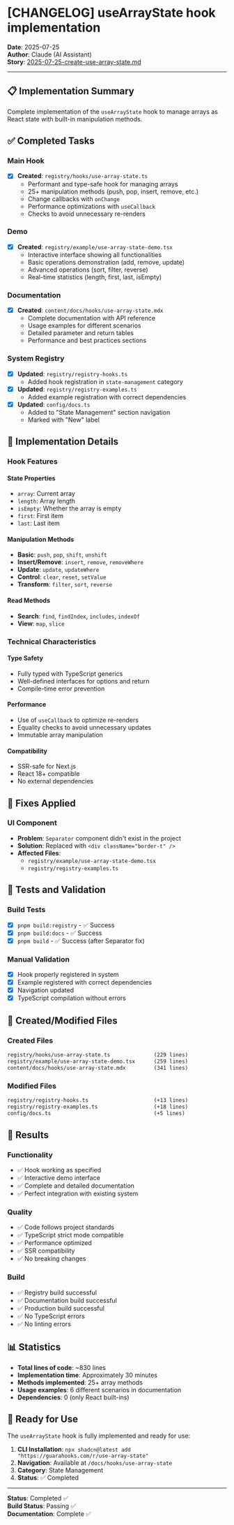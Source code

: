 # [CHANGELOG] useArrayState hook implementation

**Date**: 2025-07-25  
**Author**: Claude (AI Assistant)  
**Story**: [2025-07-25-create-use-array-state.md](.cursor/stories/2025-07-25-create-use-array-state.md)

---

## 📋 Implementation Summary

Complete implementation of the `useArrayState` hook to manage arrays as React state with built-in manipulation methods.

## ✅ Completed Tasks

### Main Hook

- [x] **Created**: `registry/hooks/use-array-state.ts`
  - Performant and type-safe hook for managing arrays
  - 25+ manipulation methods (push, pop, insert, remove, etc.)
  - Change callbacks with `onChange`
  - Performance optimizations with `useCallback`
  - Checks to avoid unnecessary re-renders

### Demo

- [x] **Created**: `registry/example/use-array-state-demo.tsx`
  - Interactive interface showing all functionalities
  - Basic operations demonstration (add, remove, update)
  - Advanced operations (sort, filter, reverse)
  - Real-time statistics (length, first, last, isEmpty)

### Documentation

- [x] **Created**: `content/docs/hooks/use-array-state.mdx`
  - Complete documentation with API reference
  - Usage examples for different scenarios
  - Detailed parameter and return tables
  - Performance and best practices sections

### System Registry

- [x] **Updated**: `registry/registry-hooks.ts`
  - Added hook registration in `state-management` category
- [x] **Updated**: `registry/registry-examples.ts`
  - Added example registration with correct dependencies
- [x] **Updated**: `config/docs.ts`
  - Added to "State Management" section navigation
  - Marked with "New" label

## 🔧 Implementation Details

### Hook Features

#### State Properties

- `array`: Current array
- `length`: Array length
- `isEmpty`: Whether the array is empty
- `first`: First item
- `last`: Last item

#### Manipulation Methods

- **Basic**: `push`, `pop`, `shift`, `unshift`
- **Insert/Remove**: `insert`, `remove`, `removeWhere`
- **Update**: `update`, `updateWhere`
- **Control**: `clear`, `reset`, `setValue`
- **Transform**: `filter`, `sort`, `reverse`

#### Read Methods

- **Search**: `find`, `findIndex`, `includes`, `indexOf`
- **View**: `map`, `slice`

### Technical Characteristics

#### Type Safety

- Fully typed with TypeScript generics
- Well-defined interfaces for options and return
- Compile-time error prevention

#### Performance

- Use of `useCallback` to optimize re-renders
- Equality checks to avoid unnecessary updates
- Immutable array manipulation

#### Compatibility

- SSR-safe for Next.js
- React 18+ compatible
- No external dependencies

## 🚧 Fixes Applied

### UI Component

- **Problem**: `Separator` component didn't exist in the project
- **Solution**: Replaced with `<div className="border-t" />`
- **Affected Files**:
  - `registry/example/use-array-state-demo.tsx`
  - `registry/registry-examples.ts`

## 🧪 Tests and Validation

### Build Tests

- [x] `pnpm build:registry` - ✅ Success
- [x] `pnpm build:docs` - ✅ Success
- [x] `pnpm build` - ✅ Success (after Separator fix)

### Manual Validation

- [x] Hook properly registered in system
- [x] Example registered with correct dependencies
- [x] Navigation updated
- [x] TypeScript compilation without errors

## 📁 Created/Modified Files

### Created Files

```txt
registry/hooks/use-array-state.ts              (229 lines)
registry/example/use-array-state-demo.tsx      (259 lines)
content/docs/hooks/use-array-state.mdx         (341 lines)
```

### Modified Files

```txt
registry/registry-hooks.ts                     (+13 lines)
registry/registry-examples.ts                  (+18 lines)
config/docs.ts                                 (+5 lines)
```

## 🎯 Results

### Functionality

- ✅ Hook working as specified
- ✅ Interactive demo interface
- ✅ Complete and detailed documentation
- ✅ Perfect integration with existing system

### Quality

- ✅ Code follows project standards
- ✅ TypeScript strict mode compatible
- ✅ Performance optimized
- ✅ SSR compatibility
- ✅ No breaking changes

### Build

- ✅ Registry build successful
- ✅ Documentation build successful
- ✅ Production build successful
- ✅ No TypeScript errors
- ✅ No linting errors

## 📊 Statistics

- **Total lines of code**: ~830 lines
- **Implementation time**: Approximately 30 minutes
- **Methods implemented**: 25+ array methods
- **Usage examples**: 6 different scenarios in documentation
- **Dependencies**: 0 (only React built-ins)

## 🚀 Ready for Use

The `useArrayState` hook is fully implemented and ready for use:

1. **CLI Installation**: `npx shadcn@latest add "https://guarahooks.com/r/use-array-state"`
2. **Navigation**: Available at `/docs/hooks/use-array-state`
3. **Category**: State Management
4. **Status**: ✅ Completed

---

**Status**: Completed ✅  
**Build Status**: Passing ✅  
**Documentation**: Complete ✅
